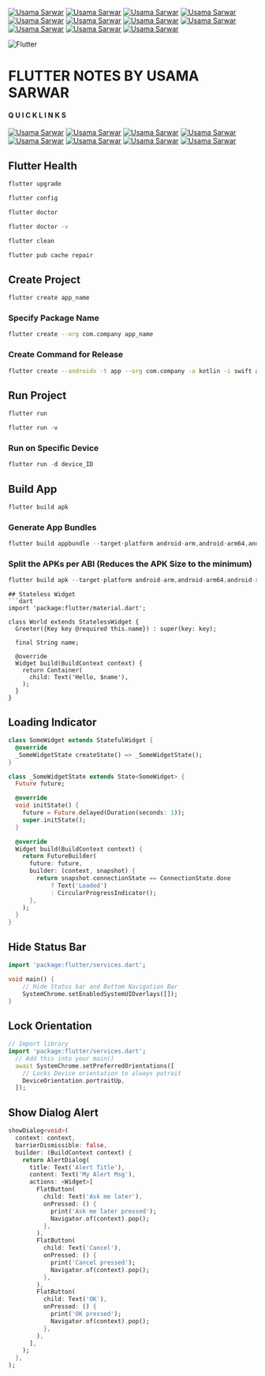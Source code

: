 [![Usama Sarwar](https://img.shields.io/badge/Portfolio-Usama_Sarwar-000000?logo=opsgenie&logoColor=ffffff)](https://csusamasarwar.github.io) [![Usama Sarwar](https://img.shields.io/badge/Github-211F1F?logo=GitHub&logoColor=ffffff)](https://github.com/csusamasarwar/) [![Usama Sarwar](https://img.shields.io/badge/Subscribe-FF0000?logo=Youtube&logoColor=ffffff)](https://www.youtube.com/UsamaSarwar?sub_confirmation=1) [![Usama Sarwar](https://img.shields.io/badge/Connect-0077B5?logo=Linkedin&logoColor=ffffff)](https://www.linkedin.com/in/csUsamaSarwar/)  [![Usama Sarwar](https://img.shields.io/badge/Follow-1877F2?logo=Facebook&logoColor=ffffff)](https://www.facebook.com/csUsamaSarwar/)  [![Usama Sarwar](https://img.shields.io/badge/Follow-08A0E9?logo=Twitter&logoColor=ffffff)](https://www.twitter.com/csUsamaSarwar/)  [![Usama Sarwar](https://img.shields.io/badge/Follow-DD2A7B?logo=Instagram&logoColor=ffffff)](https://www.instagram.com/csUsamaSarwar/) [![Usama Sarwar](https://img.shields.io/badge/Gmail-D44638?logo=gmail&logoColor=ffffff)](mailto:UsamaSarwarOfficial@gmail.com) [![Usama Sarwar](https://img.shields.io/badge/Chat-1877F2?logo=Messenger&logoColor=ffffff)](https://m.me/csUsamaSarwar/) [![Usama Sarwar](https://img.shields.io/badge/Chat-25D366?logo=WhatsApp&logoColor=ffffff)](https://wa.me/923100007773?text=%23Github) [![Usama Sarwar](https://img.shields.io/badge/Support_Me-784fff?logo=buy-me-a-coffee&logoColor=ffffff)](https://wa.me/923100007773?text=Thank%20you%20for%20supporting%20me%20%E2%9D%A4%0ABank%20Account%20Details%0ATitle%3A%20USAMA%20SARWAR%0AIBAN%3A%20PK90HABB0022417901576303)

![Flutter](https://i.imgur.com/tq2qQaH.jpg)

# FLUTTER NOTES BY USAMA SARWAR
#### Q U I C K L I N K S 
[![Usama Sarwar](https://img.shields.io/badge/HEALTH-000000)](#flutter-health) [![Usama Sarwar](https://img.shields.io/badge/CREATE-000000)](#create-project) [![Usama Sarwar](https://img.shields.io/badge/RUN-000000)](#run-project) [![Usama Sarwar](https://img.shields.io/badge/BUILD-000000)](#build-app) [![Usama Sarwar](https://img.shields.io/badge/Status_Bar-000000)](#hide-status-bar) [![Usama Sarwar](https://img.shields.io/badge/Orientation-000000)](#lock-orientation) [![Usama Sarwar](https://img.shields.io/badge/Loading-000000)](#loading-indicator) [![Usama Sarwar](https://img.shields.io/badge/Dialog-000000)](#show-dialog-alert)

## Flutter Health
```bash
flutter upgrade
```
```bash
flutter config
```
```bash
flutter doctor
```
```bash
flutter doctor -v
```
```bash
flutter clean
```
```bash
flutter pub cache repair
```
## Create Project
```bash
flutter create app_name
```
### Specify Package Name
```bash
flutter create --org com.company app_name
```
### Create Command for Release
```bash
flutter create --androidx -t app --org com.company -a kotlin -i swift app_name
```
## Run Project
```dart
flutter run
```
```dart
flutter run -v
```
### Run on Specific Device
```dart
flutter run -d device_ID
```
## Build App
```dart
flutter build apk
```
### Generate App Bundles
```dart
flutter build appbundle --target-platform android-arm,android-arm64,android-x64
```
### Split the APKs per ABI (Reduces the APK Size to the minimum)
```dart
flutter build apk --target-platform android-arm,android-arm64,android-x64 --split-per-abi
```

```
## Stateless Widget
```dart
import 'package:flutter/material.dart';

class World extends StatelessWidget {
  Greeter({Key key @required this.name}) : super(key: key);

  final String name;

  @override
  Widget build(BuildContext context) {
    return Container(
      child: Text('Hello, $name'),
    );
  }
}
```


## Loading Indicator
```dart
class SomeWidget extends StatefulWidget {
  @override
  _SomeWidgetState createState() => _SomeWidgetState();
}

class _SomeWidgetState extends State<SomeWidget> {
  Future future;

  @override
  void initState() {
    future = Future.delayed(Duration(seconds: 1));
    super.initState();
  }

  @override
  Widget build(BuildContext context) {
    return FutureBuilder(
      future: future,
      builder: (context, snapshot) {
        return snapshot.connectionState == ConnectionState.done
            ? Text('Loaded')
            : CircularProgressIndicator();
      },
    );
  }
}
```
## Hide Status Bar
```dart
import 'package:flutter/services.dart';

void main() {
	// Hide Status bar and Bottom Navigation Bar
    SystemChrome.setEnabledSystemUIOverlays([]);
}
```
## Lock Orientation
```dart
// Import library
import 'package:flutter/services.dart';
  // Add this into your main()
  await SystemChrome.setPreferredOrientations([
	// Locks Device orientation to always potrait
    DeviceOrientation.portraitUp,
  ]);
```
## Show Dialog Alert
```dart
showDialog<void>(
  context: context,
  barrierDismissible: false,
  builder: (BuildContext context) {
    return AlertDialog(
      title: Text('Alert Title'),
      content: Text('My Alert Msg'),
      actions: <Widget>[
        FlatButton(
          child: Text('Ask me later'),
          onPressed: () {
            print('Ask me later pressed');
            Navigator.of(context).pop();
          },
        ),
        FlatButton(
          child: Text('Cancel'),
          onPressed: () {
            print('Cancel pressed');
            Navigator.of(context).pop();
          },
        ),
        FlatButton(
          child: Text('OK'),
          onPressed: () {
            print('OK pressed');
            Navigator.of(context).pop();
          },
        ),
      ],
    );
  },
);
```
